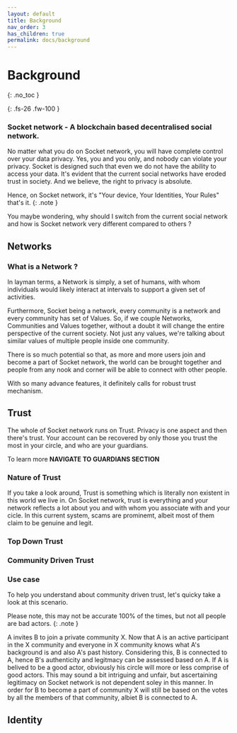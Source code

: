 ```yaml
---
layout: default
title: Background
nav_order: 3
has_children: true
permalink: docs/background
---
```

 
# Background
{: .no_toc }

{: .fs-26 .fw-100 }
### Socket network - A blockchain based decentralised social network. 

No matter what you do on Socket network, you will have complete control over your data privacy. Yes, you and you only, and nobody can violate your privacy. Socket is designed such that even we do not have the ability to access your data. It's evident that the current social networks have eroded trust in society. And we believe, the right to privacy is absolute. 

Hence, on Socket network, it's "Your device, Your Identities, Your Rules" that's it.
{: .note }

You maybe wondering, why should I switch from the current social network and how is Socket network very different compared to others ?

## Networks 

### What is a Network ? 

In layman terms, a Network is simply, a set of humans, with whom individuals would likely interact at intervals to support a given set of activities.

Furthermore, Socket being a network, every community is a network and every community has set of Values. So, if we couple Networks, Communities and Values together, without a doubt it will change the entire perspective of the current society. Not just any values, we're talking about similar values of multiple people inside one community. 

There is so much potential so that, as more and more users join and become a part of Socket network, the world can be brought together and people from any nook and corner will be able to connect with other people. 

With so many advance features, it definitely calls for robust trust mechanism. 

## Trust

The whole of Socket network runs on Trust. Privacy is one aspect and then there's trust. Your account can be recovered by only those you trust the most in your circle, and who are your guardians. 

To learn more **NAVIGATE TO GUARDIANS SECTION**

### Nature of Trust

If you take a look around, Trust is something which is literally non existent in this world we live in. On Socket network, trust is everything and your network reflects a lot about you and with whom you associate with and your cicle. In this current system, scams are prominemt, albeit most of them claim to be genuine and legit. 

### Top Down Trust

### Community Driven Trust

### Use case 

To help you understand about community driven trust, let's quicky take a look at this scenario. 

Please note, this may not be accurate 100% of the times, but not all people are bad actors. 
{: .note }

A invites B to join a private community X. Now that A is an active participant in the X community and everyone in X community knows what A's background is and also A's past history. Considering this, B is connected to A, hence B's authenticity and legitmacy can be assessed based on A. If A is belived to be a good actor, obviously his circle will more or less comprise of good actors. This may sound a bit intriguing and unfair, but ascertaining legitimacy on Socket network is not dependent soley in this manner. In order for B to become a part of community X will still be based on the votes by all the members of that community, albiet B is connected to A.  


## Identity
